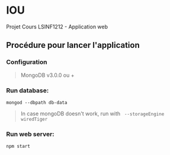 # IOU
Projet Cours LSINF1212 - Application web

## Procédure pour lancer l'application

### Configuration
> MongoDB v3.0.0 ou + 


### Run database:
```mongod --dbpath db-data```
>In case mongoDB doesn't work, run with
 `` --storageEngine wiredTiger``

### Run web server:
```npm start```
